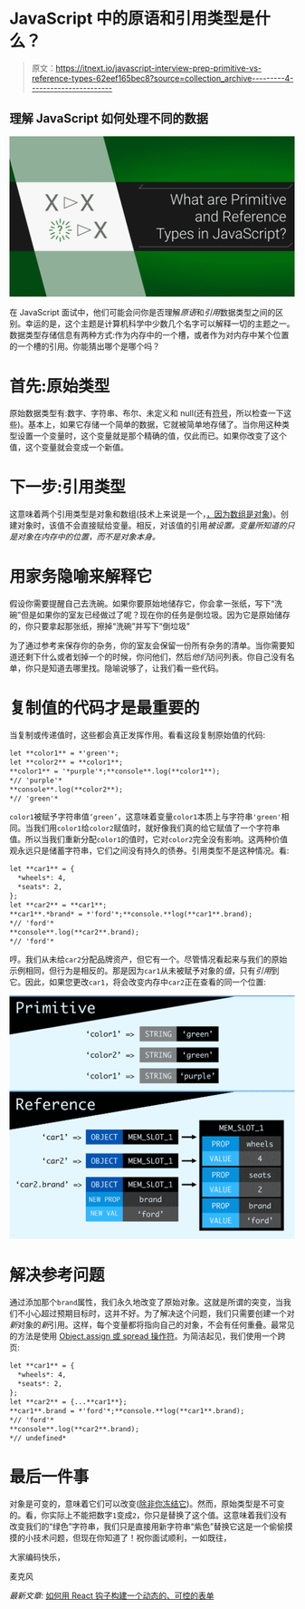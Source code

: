 # JavaScript 中的原语和引用类型是什么？

> 原文：<https://itnext.io/javascript-interview-prep-primitive-vs-reference-types-62eef165bec8?source=collection_archive---------4----------------------->

## 理解 JavaScript 如何处理不同的数据

![](img/f1ec087f2995d820f81fc45cb0b68172.png)

在 JavaScript 面试中，他们可能会问你是否理解*原语*和*引用*数据类型之间的区别。幸运的是，这个主题是计算机科学中少数几个名字可以解释一切的主题之一。数据类型存储信息有两种方式:作为内存中的一个槽，或者作为对内存中某个位置的一个槽的引用。你能猜出哪个是哪个吗？

# 首先:原始类型

原始数据类型有:数字、字符串、布尔、未定义和 null(还有[符号](https://www.keithcirkel.co.uk/metaprogramming-in-es6-symbols/)，所以检查一下这些)。基本上，如果它存储一个简单的数据，它就被简单地存储了。当你用这种类型设置一个变量时，这个变量就是那个精确的值，仅此而已。如果你改变了这个值，这个变量就会变成一个新值。

# 下一步:引用类型

这意味着两个引用类型是对象和数组(技术上来说是一个，[，因为数组是对象](https://stackoverflow.com/questions/5048371/are-javascript-arrays-primitives-strings-objects))。创建对象时，该值不会直接赋给变量。相反，对该值的引用*被设置。变量所知道的只是对象在内存中的位置，而不是对象本身。*

# 用家务隐喻来解释它

假设你需要提醒自己去洗碗。如果你要原始地储存它，你会拿一张纸，写下“洗碗”但是如果你的室友已经做过了呢？现在你的任务是倒垃圾。因为它是原始储存的，你只要拿起那张纸，擦掉“洗碗”并写下“倒垃圾”

为了通过参考来保存你的杂务，你的室友会保留一份所有杂务的清单。当你需要知道还剩下什么或者划掉一个的时候，你问他们，然后*他们*访问列表。你自己没有名单，你只是知道去哪里找。隐喻说够了，让我们看一些代码。

# 复制值的代码才是最重要的

当复制或传递值时，这些都会真正发挥作用。看看这段复制原始值的代码:

```
let **color1** = *'green'*;
let **color2** = **color1**;
**color1** = '*purple'*;**console**.log(**color1**);
*// 'purple'*
**console**.log(**color2**);
*// 'green'*
```

`color1`被赋予字符串值`‘green’`，这意味着变量`color1`本质上与字符串`'green'`相同。当我们用`color1`给`color2`赋值时，就好像我们真的给它赋值了一个字符串值。所以当我们重新分配`color1`的值时，它对`color2`完全没有影响。这两种价值观永远只是储蓄字符串，它们之间没有持久的债券。引用类型不是这种情况。看:

```
let **car1** = {
  *wheels*: 4,
  *seats*: 2,
};
let **car2** = **car1**;
**car1**.*brand* = *'ford'*;**console.**log(**car1**.brand);
*// 'ford'*
**console**.log(**car2**.brand);
*// 'ford'*
```

哼。我们从未给`car2`分配品牌资产，但它有一个。尽管情况看起来与我们的原始示例相同，但行为是相反的。那是因为`car1`从未被赋予对象的*值*，只有*引用*到它。因此，如果您更改`car1`，将会改变内存中`car2`正在查看的同一个位置:

![](img/c463ecc785c5df8167154c47465621b8.png)

# 解决参考问题

通过添加那个`brand`属性，我们永久地改变了原始对象。这就是所谓的突变，当我们不小心超过预期目标时，这并不好。为了解决这个问题，我们只需要创建一个对*新*对象的*新*引用。这样，每个变量都将指向自己的对象，不会有任何重叠。最常见的方法是使用 [Object.assign 或 spread 操作符](https://thecodebarbarian.com/object-assign-vs-object-spread.html)。为简洁起见，我们使用一个跨页:

```
let **car1** = {
  *wheels*: 4,
  *seats*: 2,
};
let **car2** = {...**car1**};
**car1**.brand = *'ford'*;**console.**log(**car1**.brand);
*// 'ford'*
**console**.log(**car2**.brand);
*// undefined*
```

# 最后一件事

对象是可变的，意味着它们可以改变([除非你冻结它](https://developer.mozilla.org/en-US/docs/Web/JavaScript/Reference/Global_Objects/Object/freeze))。然而，原始类型是不可变的。看，你实际上不能把数字`1`变成`2`，你只是替换了这个值。这意味着我们没有改变我们的“绿色”字符串，我们只是直接用新字符串“紫色”替换它这是一个偷偷摸摸的小技术问题，但现在你知道了！祝你面试顺利，一如既往，

大家编码快乐，

麦克风

*最新文章:* [如何用 React 钩子构建一个动态的、可控的表单](https://medium.com/@mikecronin92/how-to-build-a-dynamic-controlled-form-with-react-hooks-2019-b39840f75c4f)